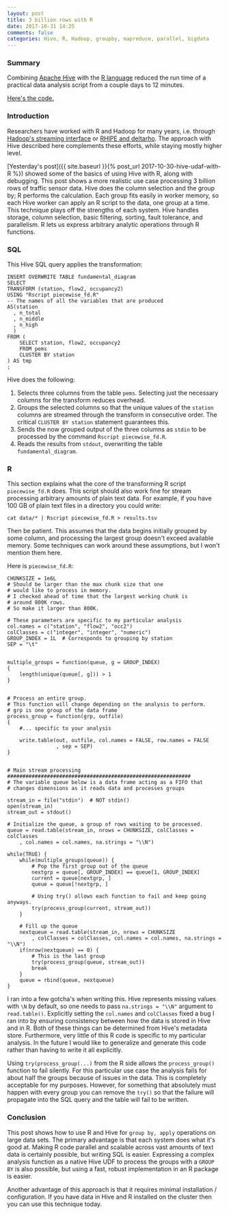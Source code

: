 ```yaml
---
layout: post
title: 3 billion rows with R
date: 2017-10-31 14:25
comments: false
categories: Hive, R, Hadoop, groupby, mapreduce, parallel, bigdata
---
```


### Summary

Combining [Apache Hive](https://hive.apache.org/) with the 
[R language](https://www.r-project.org/) reduced the run time of a practical
data analysis script from a couple days to 12 minutes.

[Here's the
code.](https://github.com/clarkfitzg/phd_research/tree/master/analysis/pems/hadoop)

### Introduction

Researchers have worked with R and Hadoop for many years, i.e.  through
[Hadoop's streaming
interface](https://www.r-bloggers.com/integrating-r-with-apache-hadoop/) or
[RHIPE and deltarho](http://deltarho.org/). The approach with Hive
described here complements these efforts, while staying mostly higher
level.

[Yesterday's post]({{ site.baseurl }}{% post_url
2017-10-30-hive-udaf-with-R %}) showed some of the basics of using Hive
with R, along with debugging.  This post shows a more realistic use case
processing 3 billion rows of traffic sensor data.
Hive does the column selection and the group by; R performs the
calculation. Each group fits easily in worker memory, so each Hive worker
can apply an R script to the data, one group at a time. This technique
plays off the strengths of each system.  Hive handles storage, column
selection, basic filtering, sorting, fault tolerance, and parallelism. R
lets us express arbitrary analytic operations through R functions.

### SQL

This Hive SQL query applies the transformation:

```{sql}
INSERT OVERWRITE TABLE fundamental_diagram
SELECT
TRANSFORM (station, flow2, occupancy2)
USING "Rscript piecewise_fd.R"
-- The names of all the variables that are produced
AS(station 
  , n_total 
  , n_middle 
  , n_high 
  )
FROM (
    SELECT station, flow2, occupancy2
    FROM pems 
    CLUSTER BY station
) AS tmp
;
```

Hive does the following:
1. Selects three columns from the table `pems`. Selecting just the
   necessary columns for the transform reduces overhead.
2. Groups the selected columns so that the unique values of the `station`
   columns are streamed through the transform in consecutive order. The critical `CLUSTER
   BY station` statement guarantees this.
3. Sends the now grouped output of the three columns as `stdin` to be
   processed by the command `Rscript piecewise_fd.R`.
4. Reads the results from `stdout`, overwriting the table
   `fundamental_diagram`.

### R

This section explains what the core of the transforming R script
`piecewise_fd.R` does. This script should also work fine for stream
processing arbitrary amounts of plain text data. For example, if you have
100 GB of plain text files in a directory you could write:

```{R}
cat data/* | Rscript piecewise_fd.R > results.tsv
```

Then be patient.
This assumes that the data begins initially grouped by some column, and
processing the largest group doesn't exceed available memory. Some
techniques can work around these assumptions, but I won't mention them
here.

Here is `piecewise_fd.R`:

```{R}
CHUNKSIZE = 1e6L
# Should be larger than the max chunk size that one
# would like to process in memory.
# I checked ahead of time that the largest working chunk is
# around 800K rows.
# So make it larger than 800K.

# These parameters are specific to my particular analysis
col.names = c("station", "flow2", "occ2")
colClasses = c("integer", "integer", "numeric")
GROUP_INDEX = 1L  # Corresponds to grouping by station
SEP = "\t"


multiple_groups = function(queue, g = GROUP_INDEX)
{
    length(unique(queue[, g])) > 1
}


# Process an entire group.
# This function will change depending on the analysis to perform.
# grp is one group of the data frame
process_group = function(grp, outfile)
{
    #... specific to your analysis
       
    write.table(out, outfile, col.names = FALSE, row.names = FALSE
                , sep = SEP)
}


# Main stream processing
############################################################
# The variable queue below is a data frame acting as a FIFO that 
# changes dimensions as it reads data and processes groups 

stream_in = file("stdin")  # NOT stdin()
open(stream_in)
stream_out = stdout()

# Initialize the queue, a group of rows waiting to be processed.
queue = read.table(stream_in, nrows = CHUNKSIZE, colClasses = colClasses
    , col.names = col.names, na.strings = "\\N")

while(TRUE) {
    while(multiple_groups(queue)) {
        # Pop the first group out of the queue
        nextgrp = queue[, GROUP_INDEX] == queue[1, GROUP_INDEX]
        current = queue[nextgrp, ]
        queue = queue[!nextgrp, ]
        
        # Using try() allows each function to fail and keep going anyways.
        try(process_group(current, stream_out))
    }

    # Fill up the queue
    nextqueue = read.table(stream_in, nrows = CHUNKSIZE
        , colClasses = colClasses, col.names = col.names, na.strings = "\\N")
    if(nrow(nextqueue) == 0) {
        # This is the last group
        try(process_group(queue, stream_out))
        break
    }
    queue = rbind(queue, nextqueue)
}
```

I ran into a few gotcha's when writing this.  Hive represents missing
values with `\N` by default, so one needs to pass `na.strings = "\\N"` argument to
`read.table()`. Explicitly setting the `col.names` and `colClasses` fixed a
bug I ran into by ensuring consistency between how the data is stored in
Hive and in R.  Both of these things can be determined from Hive's metadata
store. Furthermore, very little of this R code is specific to my particular
analysis. In the future I would like to generalize and generate this code
rather than having to write it all explicitly.

Using `try(process_group(...)` from the R side allows the `process_group()`
function to fail silently. For this particular use case the analysis fails
for about half the groups because of issues in the data. This is completely
acceptable for my purposes.  However, for something that absolutely must
happen with every group you can remove the `try()` so that the failure will
propagate into the SQL query and the table will fail to be written.

### Conclusion

This post shows how to use R and Hive for `group by, apply` operations on
large data sets. The primary advantage is that each system does what it's
good at. Making R code parallel and scalable across vast amounts of text
data is certainly possible, but writing SQL is easier. Expressing a complex
analysis function as a native Hive UDF to process the groups with a `GROUP
BY` is also possible, but using a fast, robust implementation in an R
package is easier.

Another advantage of this approach is that it requires minimal installation
/ configuration. If you have data in Hive and R installed on the cluster
then you can use this technique today.
